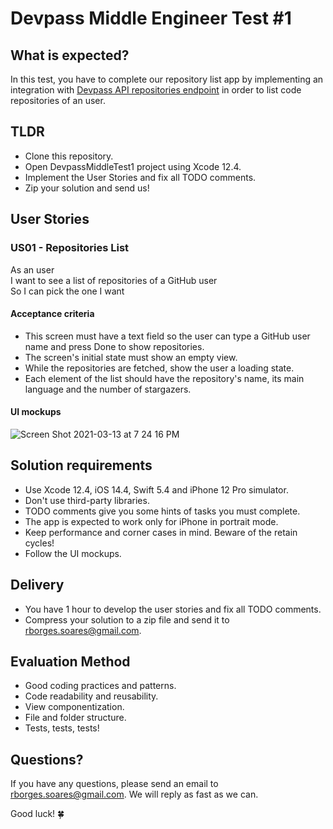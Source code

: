 
# Devpass Middle Engineer Test #1

## What is expected?

In this test, you have to complete our repository list app by implementing an integration with [Devpass API repositories endpoint](https://raw.githubusercontent.com/rdgborges/devpass-ios-middle-test-1/main/repositories_endpoint.json?token=AAKQIG5247TYK43NAWKMSE3AJYYJS) in order to list code repositories of an user.

## TLDR

- Clone this repository.
- Open DevpassMiddleTest1 project using Xcode 12.4.
- Implement the User Stories and fix all TODO comments.
- Zip your solution and send us!

## User Stories

### US01 - Repositories List

As an user<br>
I want to see a list of repositories of a GitHub user<br>
So I can pick the one I want

#### Acceptance criteria

- This screen must have a text field so the user can type a GitHub user name and press Done to show repositories.
- The screen's initial state must show an empty view.  
- While the repositories are fetched, show the user a loading state.
- Each element of the list should have the repository's name, its main language and the number of stargazers.

#### UI mockups

![Screen Shot 2021-03-13 at 7 24 16 PM](https://user-images.githubusercontent.com/1377307/111074791-8896b780-84c3-11eb-9026-613b7273b296.png)

## Solution requirements

- Use Xcode 12.4, iOS 14.4, Swift 5.4 and iPhone 12 Pro simulator.
- Don't use third-party libraries.
- TODO comments give you some hints of tasks you must complete.
- The app is expected to work only for iPhone in portrait mode.
- Keep performance and corner cases in mind. Beware of the retain cycles!
- Follow the UI mockups.

## Delivery

- You have 1 hour to develop the user stories and fix all TODO comments.
- Compress your solution to a zip file and send it to rborges.soares@gmail.com.

## Evaluation Method

- Good coding practices and patterns.
- Code readability and reusability.
- View componentization.
- File and folder structure.
- Tests, tests, tests!

## Questions?

If you have any questions, please send an email to rborges.soares@gmail.com. We will reply as fast as we can. 

Good luck! 🍀


